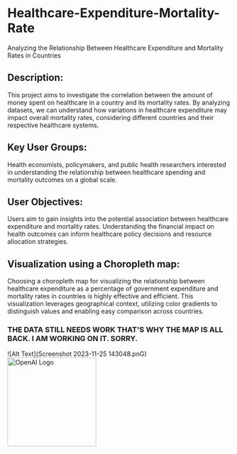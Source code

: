 # Healthcare-Expenditure-Mortality-Rate
Analyzing the Relationship Between Healthcare Expenditure and Mortality Rates in Countries

## Description:
This project aims to investigate the correlation between the amount of money spent on healthcare in a country and its mortality rates. By analyzing datasets, we can understand how variations in healthcare expenditure may impact overall mortality rates, considering different countries and their respective healthcare systems.

## Key User Groups:
Health economists, policymakers, and public health researchers interested in understanding the relationship between healthcare spending and mortality outcomes on a global scale.

## User Objectives:
Users aim to gain insights into the potential association between healthcare expenditure and mortality rates. Understanding the financial impact on health outcomes can inform healthcare policy decisions and resource allocation strategies.

## Visualization using a Choropleth map:
Choosing a choropleth map for visualizing the relationship between healthcare expenditure as a percentage of government expenditure and mortality rates in countries is highly effective and efficient. This visualization leverages geographical context, utilizing color gradients to distinguish values and enabling easy comparison across countries. 

### THE DATA STILL NEEDS WORK THAT'S WHY THE MAP IS ALL BACK. I AM WORKING ON IT. SORRY.

![Alt Text](Screenshot 2023-11-25 143048.pnG)
<img src="https://d1.awsstatic.com/logos/openai/openai_logo.1b45f6af2c57fd674390b0bfc33ee4f94b6d4d6c.png" alt="OpenAI Logo" width="200"/>
